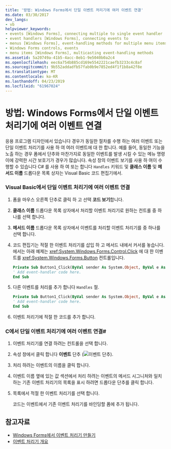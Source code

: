 ```yaml
---
title: '방법: Windows Forms에서 단일 이벤트 처리기에 여러 이벤트 연결'
ms.date: 03/30/2017
dev_langs:
- vb
helpviewer_keywords:
- events [Windows Forms], connecting multiple to single event handler
- event handlers [Windows Forms], connecting events to
- menus [Windows Forms], event-handling methods for multiple menu items
- Windows Forms controls, events
- menu items [Windows Forms], multicasting event-handling methods
ms.assetid: 5a20749a-41b5-4acc-8eb1-9e5040b0a2c4
ms.openlocfilehash: eec6a754b885cd169e5542221caefb3233c4c8af
ms.sourcegitcommit: 9b552addadfb57fab0b9e7852ed4f1f1b8a42f8e
ms.translationtype: MT
ms.contentlocale: ko-KR
ms.lasthandoff: 04/23/2019
ms.locfileid: "61967024"
---
```

# <a name="how-to-connect-multiple-events-to-a-single-event-handler-in-windows-forms"></a>방법: Windows Forms에서 단일 이벤트 처리기에 여러 이벤트 연결
응용 프로그램 디자인에서 있습니다 경우가 동일한 절차를 수행 하는 여러 이벤트 또는 단일 이벤트 처리기를 사용 하 여 여러 이벤트에 대 한 합니다. 예를 들어, 동일한 기능을 노출 하는 경우 폼에서 단추와 마찬가지로 동일한 이벤트를 발생 시킬 수 있는 메뉴 명령이에 강력한 시간 보호기가 경우가 많습니다. 속성 창의 이벤트 보기를 사용 하 여이 수행할 수 있습니다 C# 를 사용 하 여 또는 합니다 `Handles` 키워드 및 **클래스 이름** 및 **메서드 이름** 드롭다운 목록 상자는 Visual Basic 코드 편집기에서.  
  
### <a name="to-connect-multiple-events-to-a-single-event-handler-in-visual-basic"></a>Visual Basic에서 단일 이벤트 처리기에 여러 이벤트 연결  
  
1. 폼을 마우스 오른쪽 단추로 클릭 하 고 선택 **코드 보기**합니다.  
  
2. **클래스 이름** 드롭다운 목록 상자에서 처리할 이벤트 처리기로 원하는 컨트롤 중 하나를 선택 합니다.  
  
3. **메서드 이름** 드롭다운 목록 상자에서 이벤트를 처리할 이벤트 처리기를 중 하나를 선택 합니다.  
  
4. 코드 편집기는 적절 한 이벤트 처리기를 삽입 하 고 메서드 내에서 커서를 놓습니다. 에서는 아래 예제는 <xref:System.Windows.Forms.Control.Click> 에 대 한 이벤트를 <xref:System.Windows.Forms.Button> 컨트롤입니다.  
  
    ```vb  
    Private Sub Button1_Click(ByVal sender As System.Object, ByVal e As System.EventArgs) Handles Button1.Click  
    ' Add event-handler code here.  
    End Sub  
    ```  
  
5. 다른 이벤트를 처리를 추가 합니다 `Handles` 절.  
  
    ```vb  
    Private Sub Button1_Click(ByVal sender As System.Object, ByVal e As System.EventArgs) Handles Button1.Click, Button2.Click  
    ' Add event-handler code here.  
    End Sub  
    ```  
  
6. 이벤트 처리기에 적절 한 코드를 추가 합니다.  
  
### <a name="to-connect-multiple-events-to-a-single-event-handler-in-c"></a>C에서 단일 이벤트 처리기에 여러 이벤트 연결\#
  
1. 이벤트 처리기를 연결 하려는 컨트롤을 선택 합니다.  
  
2. 속성 창에서 클릭 합니다 **이벤트** 단추 (![이벤트 단추](./media/vxeventsbutton-propertieswindow.png "vxEventsButton_PropertiesWindow")).  
  
3. 처리 하려는 이벤트의 이름을 클릭 합니다.  
  
4. 이벤트 이름 옆에 있는 값 섹션에서 처리 하려는 이벤트의 메서드 시그니처와 일치 하는 기존 이벤트 처리기의 목록을 표시 하려면 드롭다운 단추를 클릭 합니다.  
  
5. 목록에서 적절 한 이벤트 처리기를 선택 합니다.  
  
     코드는 이벤트에서 기존 이벤트 처리기를 바인딩할 폼에 추가 됩니다.  
  
## <a name="see-also"></a>참고자료

- [Windows Forms에서 이벤트 처리기 만들기](creating-event-handlers-in-windows-forms.md)
- [이벤트 처리기 개요](event-handlers-overview-windows-forms.md)
